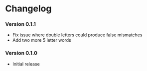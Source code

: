 # Changelog

### Version 0.1.1
- Fix issue where double letters could produce false mismatches
- Add two more 5 letter words

### Version 0.1.0
- Initial release